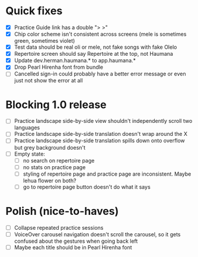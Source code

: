 # Quick fixes

- [x] Practice Guide link has a double "> >"
- [x] Chip color scheme isn't consistent across screens (mele is sometimes green, sometimes violet)
- [x] Test data should be real oli or mele, not fake songs with fake Olelo
- [x] Repertoire screen should say Repertoire at the top, not Haumana
- [x] Update dev.herman.haumana.* to app.haumana.*
- [x] Drop Pearl Hirenha font from bundle
- [ ] Cancelled sign-in could probably have a better error message or even just not show the error at all

# Blocking 1.0 release

- [ ] Practice landscape side-by-side view shouldn't independently scroll two languages
- [ ] Practice landscape side-by-side translation doesn't wrap around the X
- [ ] Practice landscape side-by-side translation spills down onto overflow but grey background doesn't
- [ ] Empty state:
  - [ ] no search on repertoire page
  - [ ] no stats on practice page
  - [ ] styling of repertoire page and practice page are inconsistent. Maybe lehua flower on both?
  - [ ] go to repertoire page button doesn't do what it says

# Polish (nice-to-haves)

- [ ] Collapse repeated practice sessions
- [ ] VoiceOver carousel navigation doesn't scroll the carousel, so it gets confused about the gestures when going back left
- [ ] Maybe each title should be in Pearl Hirenha font
